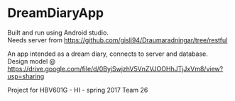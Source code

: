# DreamDiaryApp
Built and run using Android studio.<br>
Needs server from https://github.com/gisli94/Draumaradningar/tree/restful <br>

An app intended as a dream diary, connects to server and database.<br>
Design model @ https://drive.google.com/file/d/0ByjSwjzhV5VnZVJOOHhJTjJxVm8/view?usp=sharing


Project for HBV601G - HI - spring 2017
Team 26
